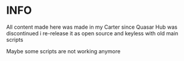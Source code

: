 # INFO
All content made here was made in my Carter since Quasar Hub was discontinued i re-release it as open source and keyless with old main scripts

Maybe some scripts are not working anymore
